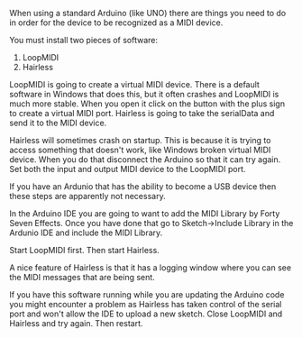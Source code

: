 


When using a standard Arduino (like UNO) there are things you need to do in order for the device to be recognized as a MIDI device.


You must install two pieces of software:
1.  LoopMIDI
2.  Hairless

LoopMIDI is going to create a virtual MIDI device.  There is a default software in Windows that does this, but it often crashes and LoopMIDI is much more stable.  When you open it click on the button with the plus sign to create a virtual MIDI port.
Hairless is going to take the serialData and send it to the MIDI device.

Hairless will sometimes crash on startup.  This is because it is trying to access something that doesn't work, like Windows broken virtual MIDI device.
When you do that disconnect the Arduino so that it can try again.  Set both the input and output MIDI device to the LoopMIDI port.

If you have an Ardunio that has the ability to become a USB device then these steps are apparently not necessary.

In the Arduino IDE you are going to want to add the MIDI Library by Forty Seven Effects.  Once you have done that go to Sketch->Include Library in the Ardunio IDE and include the MIDI Library.

Start LoopMIDI first.  Then start Hairless.  

A nice feature of Hairless is that it has a logging window where you can see the MIDI messages that are being sent.

If you have this software running while you are updating the Arduino code you might encounter a problem as Hairless has taken control of the serial port and won't allow the IDE to upload a new sketch.  Close LoopMIDI and Hairless and try again.  Then restart.


